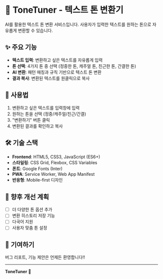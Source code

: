 # 🎵 ToneTuner - 텍스트 톤 변환기

AI를 활용한 텍스트 톤 변환 서비스입니다. 사용자가 입력한 텍스트를 원하는 톤으로 자유롭게 변환할 수 있습니다.

## ✨ 주요 기능

- **텍스트 입력**: 변환하고 싶은 텍스트를 자유롭게 입력
- **톤 선택**: 4가지 톤 중 선택 (정중한 톤, 캐주얼 톤, 친근한 톤, 간결한 톤)
- **AI 변환**: 패턴 매칭과 규칙 기반으로 텍스트 톤 변환
- **결과 복사**: 변환된 텍스트를 원클릭으로 복사

## 🚀 사용법

1. 변환하고 싶은 텍스트를 입력창에 입력
2. 원하는 톤을 선택 (정중/캐주얼/친근/간결)
3. "변환하기" 버튼 클릭
4. 변환된 결과를 확인하고 복사

## 🛠️ 기술 스택

- **Frontend**: HTML5, CSS3, JavaScript (ES6+)
- **스타일링**: CSS Grid, Flexbox, CSS Variables
- **폰트**: Google Fonts (Inter)
- **PWA**: Service Worker, Web App Manifest
- **반응형**: Mobile-first 디자인

## 🔮 향후 개선 계획

- [ ] 더 다양한 톤 옵션 추가
- [ ] 변환 히스토리 저장 기능
- [ ] 다국어 지원
- [ ] 사용자 맞춤 톤 설정

## 🤝 기여하기

버그 리포트, 기능 제안은 언제든 환영합니다!!

---

**ToneTuner** 🎵
